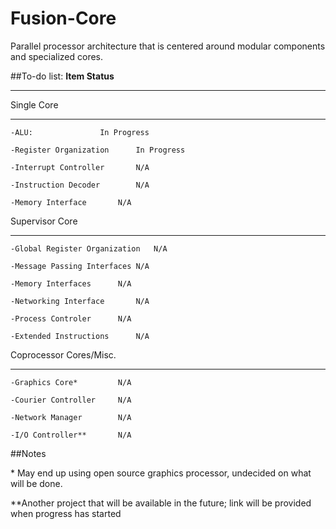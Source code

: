 # Fusion-Core
Parallel processor architecture that is centered around modular components and specialized cores.

##To-do list:
<b>Item					Status</b>
___
Single Core			
___	
	-ALU:				In Progress
	
	-Register Organization		In Progress
	
	-Interrupt Controller		N/A
	
	-Instruction Decoder		N/A
	
	-Memory Interface		N/A	



Supervisor Core
___
	-Global Register Organization	N/A
	
	-Message Passing Interfaces	N/A
	
	-Memory Interfaces		N/A
	
	-Networking Interface		N/A
	
	-Process Controler		N/A
	
	-Extended Instructions		N/A

Coprocessor Cores/Misc.
___
	-Graphics Core*			N/A
	
	-Courier Controller		N/A
	
	-Network Manager		N/A
	
	-I/O Controller**		N/A



##Notes

\* May end up using open source graphics processor, undecided on what will be done.

\*\*Another project that will be available in the future; link will be provided when progress has started
